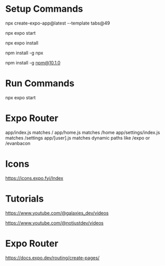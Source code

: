# Setup Commands
npx create-expo-app@latest --template tabs@49 

npx expo start

npx expo install

npm install -g npx

npm install -g npm@10.1.0

# Run Commands
npx expo start

# Expo Router
app/index.js matches /
app/home.js matches /home
app/settings/index.js matches /settings
app/[user].js matches dynamic paths like /expo or /evanbacon

# Icons 
https://icons.expo.fyi/Index

# Tutorials
https://www.youtube.com/@galaxies_dev/videos

https://www.youtube.com/@notjustdev/videos

# Expo Router
https://docs.expo.dev/routing/create-pages/

